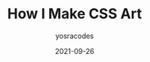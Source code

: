 ---
author: yosracodes
date: 2021-09-26
hidden: true
tags:
  - css
  - art
target_url: https://yosracodes.hashnode.dev/how-i-make-css-art
title: How I Make CSS Art
---